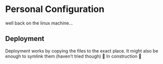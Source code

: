 # Personal Configuration

well back on the linux machine...


## Deployment

Deployment works by copying the files to the exact place. It might also be enough to symlink them (haven't tried though)
🚧 In construction 🚧
